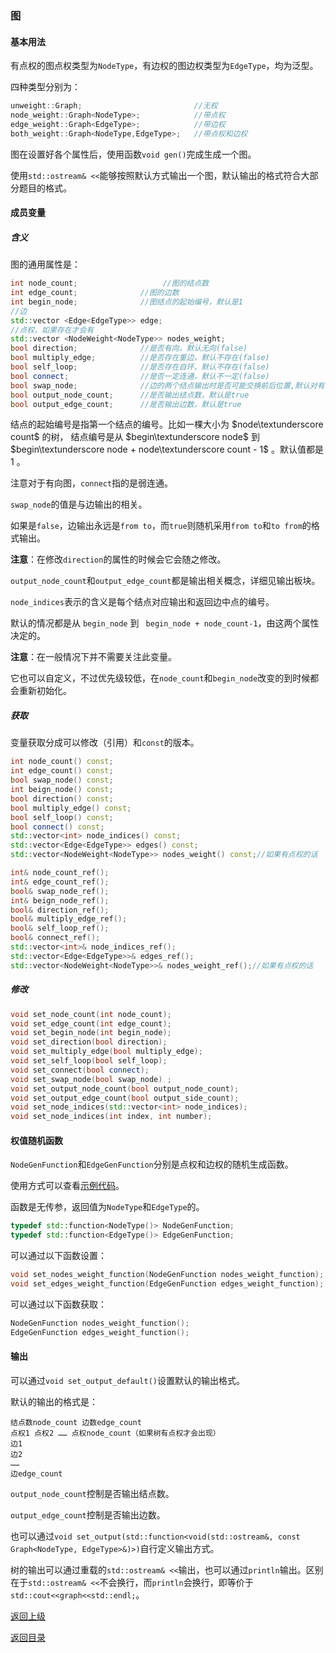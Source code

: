 ### 图

#### 基本用法

有点权的图点权类型为`NodeType`，有边权的图边权类型为`EdgeType`，均为泛型。

四种类型分别为：

```cpp
unweight::Graph;                         //无权
node_weight::Graph<NodeType>;            //带点权
edge_weight::Graph<EdgeType>;            //带边权
both_weight::Graph<NodeType,EdgeType>;   //带点权和边权
```

图在设置好各个属性后，使用函数`void gen()`完成生成一个图。

使用`std::ostream& <<`能够按照默认方式输出一个图，默认输出的格式符合大部分题目的格式。

#### 成员变量

##### 含义

图的通用属性是：
```cpp
int node_count;                   //图的结点数
int edge_count;              //图的边数
int begin_node;              //图结点的起始编号，默认是1
//边
std::vector <Edge<EdgeType>> edge;     
//点权，如果存在才会有
std::vector <NodeWeight<NodeType>> nodes_weight;
bool direction;              //是否有向，默认无向(false)
bool multiply_edge;          //是否存在重边，默认不存在(false)
bool self_loop;              //是否存在自环，默认不存在(false)
bool connect;                //是否一定连通，默认不一定(false)
bool swap_node;              //边的两个结点输出时是否可能交换前后位置,默认对有向图是false，对无向图true
bool output_node_count;      //是否输出结点数，默认是true
bool output_edge_count;      //是否输出边数，默认是true
```

结点的起始编号是指第一个结点的编号。比如一棵大小为 $node\textunderscore count$ 的树， 结点编号是从   $begin\textunderscore node$   到     $begin\textunderscore node + node\textunderscore count - 1$   。默认值都是 $1$ 。

注意对于有向图，`connect`指的是弱连通。

`swap_node`的值是与边输出的相关。

如果是`false`，边输出永远是`from to`，而`true`则随机采用`from to`和`to from`的格式输出。

**注意**：在修改`direction`的属性的时候会它会随之修改。



`output_node_count`和`output_edge_count`都是输出相关概念，详细见输出板块。


`node_indices`表示的含义是每个结点对应输出和返回边中点的编号。

默认的情况都是从 `begin_node` 到 ` begin_node + node_count-1`，由这两个属性决定的。

**注意**：在一般情况下并不需要关注此变量。

它也可以自定义，不过优先级较低，在`node_count`和`begin_node`改变的到时候都会重新初始化。

##### 获取

变量获取分成可以修改（引用）和`const`的版本。

```cpp
int node_count() const;
int edge_count() const;
bool swap_node() const;
int beign_node() const;
bool direction() const;
bool multiply_edge() const;
bool self_loop() const;
bool connect() const;
std::vector<int> node_indices() const;
std::vector<Edge<EdgeType>> edges() const;
std::vector<NodeWeight<NodeType>> nodes_weight() const;//如果有点权的话

int& node_count_ref();
int& edge_count_ref();
bool& swap_node_ref();
int& beign_node_ref();
bool& direction_ref();
bool& multiply_edge_ref();
bool& self_loop_ref();
bool& connect_ref();
std::vector<int>& node_indices_ref();
std::vector<Edge<EdgeType>>& edges_ref();
std::vector<NodeWeight<NodeType>>& nodes_weight_ref();//如果有点权的话
```

##### 修改

```cpp
void set_node_count(int node_count);
void set_edge_count(int edge_count);
void set_begin_node(int begin_node);
void set_direction(bool direction);
void set_multiply_edge(bool multiply_edge);
void set_self_loop(bool self_loop);
void set_connect(bool connect);
void set_swap_node(bool swap_node) ;
void set_output_node_count(bool output_node_count);
void set_output_edge_count(bool output_side_count);
void set_node_indices(std::vector<int> node_indices);
void set_node_indices(int index, int number);
```



#### 权值随机函数

`NodeGenFunction`和`EdgeGenFunction`分别是点权和边权的随机生成函数。

使用方式可以查看[示例代码](../../../examples/tree1.cpp)。

函数是无传参，返回值为`NodeType`和`EdgeType`的。

```cpp
typedef std::function<NodeType()> NodeGenFunction; 
typedef std::function<EdgeType()> EdgeGenFunction;
```

可以通过以下函数设置：

```cpp
void set_nodes_weight_function(NodeGenFunction nodes_weight_function);
void set_edges_weight_function(EdgeGenFunction edges_weight_function);
```

可以通过以下函数获取：

```cpp
NodeGenFunction nodes_weight_function();
EdgeGenFunction edges_weight_function();
```


#### 输出

可以通过`void set_output_default()`设置默认的输出格式。

默认的输出的格式是：

```
结点数node_count 边数edge_count
点权1 点权2 …… 点权node_count（如果树有点权才会出现）
边1
边2
……
边edge_count
```

`output_node_count`控制是否输出结点数。

`output_edge_count`控制是否输出边数。

也可以通过`void set_output(std::function<void(std::ostream&, const Graph<NodeType, EdgeType>&)>)`自行定义输出方式。

树的输出可以通过重载的`std::ostream& <<`输出，也可以通过`println`输出。区别在于`std::ostream& <<`不会换行，而`println`会换行，即等价于`std::cout<<graph<<std::endl;`。



[返回上级](./summary.md)

[返回目录](../../home.md)

